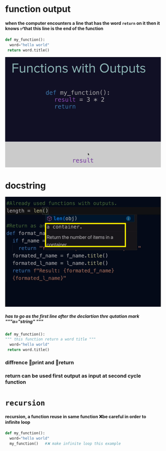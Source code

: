 # function output

#### when the computer encounters a line that has the word `return` on it then it knows ✅that this line is the end of the function

```python
def my_function():
  word="hello world"
 return word.title()
  ```
![function first](https://raw.githubusercontent.com/wer340/python-angelayu/main/day-10/image/outputaa_function.png)

# docstring
![docstring](https://raw.githubusercontent.com/wer340/python-angelayu/main/day-10/image/docstring.png)
##### has to go as the first line after the declartion  thre qutation mark """a="string" """
```python
def my_function():
""" this function return a word title """
  word="hello world"
 return word.title()
 ```
 ### diffrence  💎print and 💎return
### return  can be used first output as input at second cycle function

# `recursion`
#### recursion, a function reuse in same function ❌be careful in order to infinite loop
```python
def my_function():
  word="hello world"
  my_function()   #❌ make infinite loop this example 
  ```
